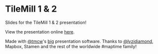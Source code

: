 TileMill 1 & 2
====================

Slides for the TileMill 1 & 2 presentation!

View the presentation online [here](http://maptime.github.io/TileMill-1-and-2/#0).

Made with [@tmcw](https://github.com/tmcw)'s [big](http://macwright.org/big/) presentation software. Thanks to [@lyzidiamond](https://github.com/lyzidiamond), Mapbox, Stamen and the rest of the worldwide #maptime family!
